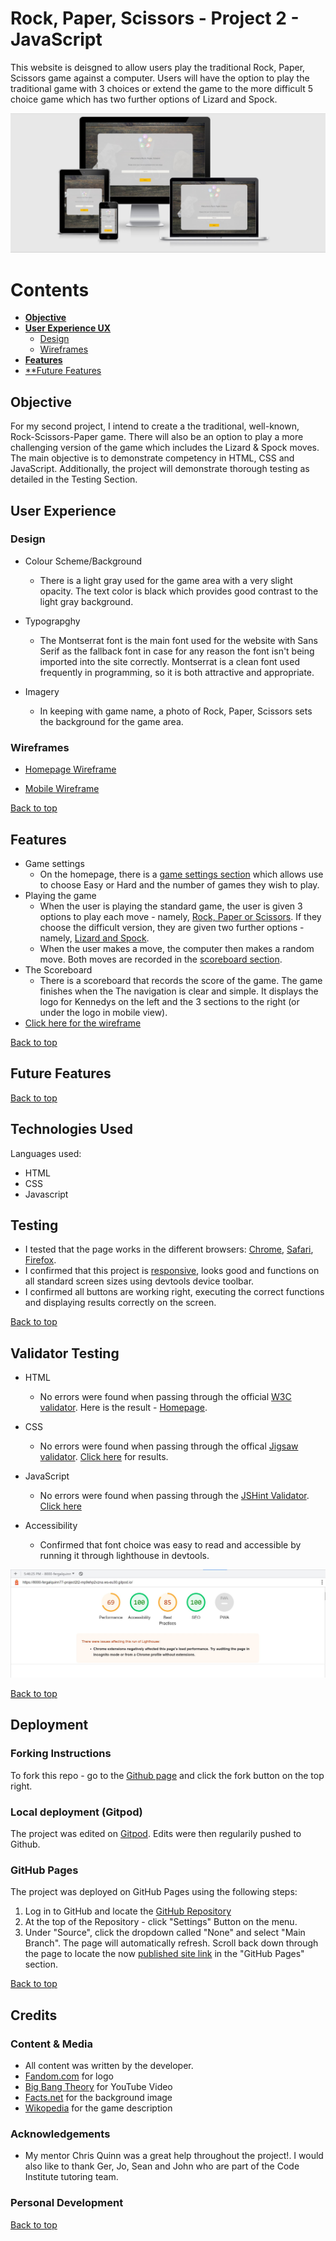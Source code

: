 # Rock, Paper, Scissors - Project 2 - JavaScript

This website is deisgned to allow users play the traditional Rock, Paper, Scissors game against a computer. Users will have the option to play the traditional game with 3 choices or extend the game to the more difficult 5 choice game which has two further options of Lizard and Spock.

![homepage](assets/images/game-responsive-design.jpg)

# Contents

* [**Objective**](<#objective>)
* [**User Experience UX**](<#user-experience>)
    * [Design](<#design>)
    * [Wireframes](<#wireframes>)
* [**Features**](<#features>)
* [**Future Features](<#Future-Features>)


## Objective

For my second project, I intend to create a the traditional, well-known, Rock-Scissors-Paper game. There will also be an option to play a more challenging version of the game which includes the Lizard & Spock moves. The main objective is to demonstrate competency in HTML, CSS and JavaScript. Additionally, the project will demonstrate thorough testing as detailed in the Testing Section.

## User Experience

### Design

- Colour Scheme/Background

    - There is a light gray used for the game area with a very slight opacity. The text color is black which provides good contrast to the light gray background. 

- Typograpghy

    - The Montserrat font is the main font used for the website with Sans Serif as the fallback font in case for any reason the font isn't being imported into the site correctly. Montserrat is a clean font used frequently in programming, so it is both attractive and appropriate.

- Imagery

    - In keeping with game name, a photo of Rock, Paper, Scissors sets the background for the game area.

### Wireframes

- [Homepage Wireframe](assets/images/desktop-wireframe.png)

- [Mobile Wireframe](assets/images/mobile-wireframe.png)

[Back to top](<#contents>)

## Features

- Game settings
    - On the homepage, there is a [game settings section](assets/images/game-settings.jpg) which allows use to choose Easy or Hard and the number of games they wish to play. 
- Playing the game
    - When the user is playing the standard game, the user is given 3 options to play each move - namely, [Rock, Paper or Scissors](assets/images/game-play.jpg). If they choose the difficult version, they are given two further options - namely, [Lizard and Spock](assets/images/game-play-difficult.jpg).
    - When the user makes a move, the computer then makes a random move. Both moves are recorded in the [scoreboard section](assets/images/scoreboard.jpg).
- The Scoreboard
    - There is a scoreboard that records the score of the game. The game finishes when the 
    The navigation is clear and simple. It displays the logo for Kennedys on the left and the 3 sections to the right (or under the logo in mobile view). 
- [Click here for the wireframe](assets/images/wireframe-game.jpg)

[Back to top](<#contents>)

## Future Features


[Back to top](<#contents>)

## Technologies Used

Languages used:

- HTML
- CSS
- Javascript

## Testing

- I tested that the page works in the different browsers: [Chrome](assets/images/chrome-testing-game.jpg), [Safari](assets/images/safari-testing-game.jpg), [Firefox](assets/images/firefox-testing-game.jpg).
- I confirmed that this project is [responsive](assets/images/game-responsive-design.jpg), looks good and functions on all standard screen sizes using devtools device toolbar.
- I confirmed all buttons are working right, executing the correct functions and displaying results correctly on the screen.

[Back to top](<#contents>)

## Validator Testing

- HTML
    - No errors were found when passing through the official [W3C validator](https://validator.w3.org/#validate_by_input). Here is the result - [Homepage](assets/images/game-html-check.jpg). 

- CSS
    - No errors were found when passing through the offical [Jigsaw validator](https://jigsaw.w3.org/css-validator/validator). [Click here](assets/images/game-css-check.jpg) for results.

- JavaScript
    - No errors were found when passing through the [JSHint Validator](https://jshint.com/). [Click here](assets/images/game-java-check.jpg) 

- Accessibility
    - Confirmed that font choice was easy to read and accessible by running it through lighthouse in devtools. 

 ![Lighthouse Report](assets/images/lighthouse-report-game.jpg)   

[Back to top](<#contents>)

## Deployment

### Forking Instructions

 To fork this repo - go to the [Github page](https://github.com/fergalquinn77/project2_t2.git) and click the fork button on the top right.

 ### Local deployment (Gitpod)

 The project was edited on [Gitpod](https://fergalquinn77.github.io/project2_t2/). Edits were then regularily pushed to Github.
   
 ### GitHub Pages

 The project was deployed on GitHub Pages using the following steps:

1. Log in to GitHub and locate the [GitHub Repository](https://github.com/fergalquinn77/project2_t2.git)
2. At the top of the Repository - click  "Settings" Button on the menu.
3. Under "Source", click the dropdown called "None" and select "Main Branch".
The page will automatically refresh.
Scroll back down through the page to locate the now [published site link](https://fergalquinn77.github.io/project2_t2/) in the "GitHub Pages" section.

[Back to top](<#contents>)

## Credits

### Content & Media

- All content was written by the developer.
- [Fandom.com](https://bigbangtheory.fandom.com/wiki/Rock,_Paper,_Scissors,_Lizard,_Spock) for logo 
- [Big Bang Theory](https://www.youtube.com/watch?v=x5Q6-wMx-K8) for YouTube Video
- [Facts.net](https://facts.net/rock-paper-scissors-facts/) for the background image
- [Wikopedia](https://en.wikipedia.org/wiki/Rock_paper_scissors) for the game description

### Acknowledgements

- My mentor Chris Quinn was a great help throughout the project!. I would also like to thank Ger, Jo, Sean and John who are part of the Code Institute tutoring team.

### Personal Development

[Back to top](<#contents>)